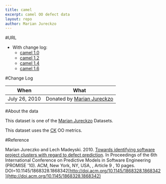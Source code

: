 ```yaml
---
title: camel
excerpt: camel OO defect data
layout: repo
author: Marian Jureckzo
---
```



#URL

  * With change log: 
    * [camel 1.0](https://terapromise.csc.ncsu.edu:8443/svn/repo/defect/ck/camel/camel-1.0)
    * [camel 1.2](https://terapromise.csc.ncsu.edu:8443/svn/repo/defect/ck/camel/camel-1.2)
    * [camel 1.4](https://terapromise.csc.ncsu.edu:8443/svn/repo/defect/ck/camel/camel-1.4)
    * [camel 1.6](https://terapromise.csc.ncsu.edu:8443/svn/repo/defect/ck/camel/camel-1.6)

#Change Log

When | What
---- | ----
July 26, 2010 | Donated by [Marian Jureckzo](/repo/people/data-donors/promise3.html)

#About the data

This dataset is one of the [Marian Jureckzo](/repo/people/data-donors/promise3.html) Datasets.

This dataset uses the [CK](/repo/defect/ck) OO metrics.

#Reference

Marian Jureczko and Lech Madeyski. 2010. [Towards identifying software project clusters with regard to defect prediction](http://dl.acm.org/citation.cfm?id=1868328.1868342&coll=DL&dl=GUIDE&CFID=96280125&CFTOKEN=47274353). In
Proceedings of the 6th International Conference on Predictive
Models in Software Engineering (PROMISE '10). ACM, New York,
NY, USA, , Article 9 , 10 pages. DOI=10.1145/1868328.1868342[http://doi.acm.org/10.1145/1868328.1868342](http://doi.acm.org/10.1145/1868328.1868342)
